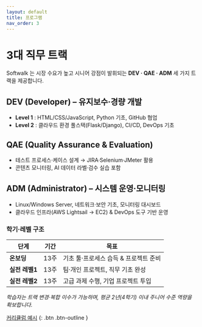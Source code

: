 ```yaml
---
layout: default
title: 프로그램
nav_order: 3
---
```


# 3대 직무 트랙

Softwalk 는 시장 수요가 높고 시니어 강점이 발휘되는 **DEV · QAE · ADM** 세 가지 트랙을 제공합니다.

## DEV (Developer) – 유지보수·경량 개발

* **Level 1** : HTML/CSS/JavaScript, Python 기초, GitHub 협업
* **Level 2** : 클라우드 환경 풀스택(Flask/Django), CI/CD, DevOps 기초

## QAE (Quality Assurance & Evaluation)

* 테스트 프로세스·케이스 설계 → JIRA·Selenium·JMeter 활용
* 콘텐츠 모니터링, AI 데이터 라벨·검수 실습 포함

## ADM (Administrator) – 시스템 운영·모니터링

* Linux/Windows Server, 네트워크·보안 기초, 모니터링 대시보드
* 클라우드 인프라(AWS Lightsail → EC2) & DevOps 도구 기반 운영

### 학기·레벨 구조

| 단계 | 기간 | 목표 |
|------|------|------|
| **온보딩** | 13주 | 기초 툴·프로세스 습득 & 프로젝트 준비 |
| **실전 레벨1** | 13주 | 팀·개인 프로젝트, 직무 기초 완성 |
| **실전 레벨2** | 13주 | 고급 과제 수행, 기업 프로젝트 투입 |

*학습자는 트랙 변경·복합 이수가 가능하며, 평균 2년(4학기) 이내 주니어 수준 역량을 확보합니다.*

[커리큘럼 예시](./curriculum.md) {: .btn .btn-outline }
